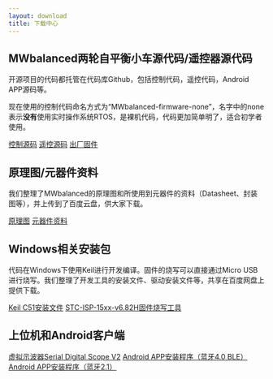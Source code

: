 ```yaml
---
layout: download
title: 下载中心
---
```


## MWbalanced两轮自平衡小车源代码/遥控器源代码

开源项目的代码都托管在代码库Github，包括控制代码，遥控代码，Android APP源码等。

现在使用的控制代码命名方式为“MWbalanced-firmware-none”，名字中的none表示**没有**使用实时操作系统RTOS，是裸机代码，代码更加简单明了，适合初学者使用。

<a href="https://github.com/MiaowLabs/MWbalanced-firmware-none" class="btn btn-primary btn-xl" role="button" target="_blank" >控制源码</a>
<a href="" class="btn btn-primary btn-xl" role="button" target="_blank" >遥控源码</a>
<a href="http://pan.baidu.com/s/1gdk9WYZ" class="btn btn-primary btn-xl" role="button" target="_blank" >出厂固件</a>

## 原理图/元器件资料
我们整理了MWbalanced的原理图和所使用到元器件的资料（Datasheet、封装图等），并上传到了百度云盘，供大家下载。

<a href="http://pan.baidu.com/s/1pJJ5yjD" class="btn btn-primary btn-xl" role="button" target="_blank" >原理图</a>
<a href="http://pan.baidu.com/s/1sj5Uesd" class="btn btn-primary btn-xl" role="button" target="_blank" >元器件资料</a>

## Windows相关安装包
代码在Windows下使用Keil进行开发编译。固件的烧写可以直接通过Micro USB进行烧写。我们整理了开发工具的安装文件、驱动安装文件等，共享在百度网盘上提供下载。

<p>
<a href="http://pan.baidu.com/s/1kTKN5AZ" class="btn btn-primary btn-xl" role="button" target="_blank" >Keil C51安装文件</a>
<a href="http://pan.baidu.com/s/1bnBg2qN" class="btn btn-primary btn-xl" role="button" target="_blank" >STC-ISP-15xx-v6.82H固件烧写工具</a>
</p>

## 上位机和Android客户端
<a href="http://pan.baidu.com/s/1mg3w8xa" class="btn btn-primary btn-xl" role="button" target="_blank" >虚拟示波器Serial Digital Scope V2</a>
<a href="" class="btn btn-primary btn-xl" role="button" target="_blank" >Android APP安装程序（蓝牙4.0 BLE）</a>
<a href="" class="btn btn-primary btn-xl" role="button" target="_blank" >Android APP安装程序（蓝牙2.1）</a>


